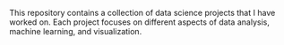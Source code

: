 This repository contains a collection of data science projects that I have worked on. Each project focuses on different aspects of data analysis, machine learning, and visualization.
